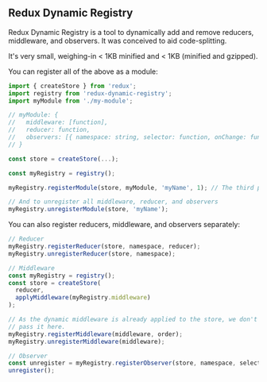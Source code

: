 ## Redux Dynamic Registry

Redux Dynamic Registry is a tool to dynamically add and remove reducers, middleware, and observers. It was conceived to aid code-splitting.

It's very small, weighing-in < 1KB minified and < 1KB (minified and gzipped).

You can register all of the above as a module:

```js
import { createStore } from 'redux';
import registry from 'redux-dynamic-registry';
import myModule from './my-module';

// myModule: {
//   middleware: [function],
//   reducer: function,
//   observers: [{ namespace: string, selector: function, onChange: function }]
// }

const store = createStore(...);

const myRegistry = registry();

myRegistry.registerModule(store, myModule, 'myName', 1); // The third parameter here is the order for the middleware (optional)

// And to unregister all middleware, reducer, and observers
myRegistry.unregisterModule(store, 'myName');

```

You can also register reducers, middleware, and observers separately:

```js
// Reducer
myRegistry.registerReducer(store, namespace, reducer);
myRegistry.unregisterReducer(store, namespace);

// Middleware
const myRegistry = registry();
const store = createStore(
  reducer,
  applyMiddleware(myRegistry.middleware)
);

// As the dynamic middleware is already applied to the store, we don't need to
// pass it here.
myRegistry.registerMiddleware(middleware, order);
myRegistry.unregisterMiddleware(middleware);

// Observer
const unregister = myRegistry.registerObserver(store, namespace, selector, onChange);
unregister();
```
